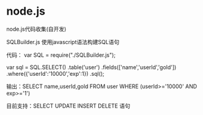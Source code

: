 node.js
=======

node.js代码收集(自开发)


SQLBuilder.js
使用javascript语法构建SQL语句


代码：
  var SQL = require("./SQLBuilder.js");
  
  var sql = SQL.SELECT()
    .table('user')
    .fields(['name','userId','gold'])
    .where({'userId':'10000','exp':1})
    .sql();

  输出：SELECT name,userId,gold FROM user WHERE (userId>='10000' AND exp>='1')
  
目前支持：SELECT UPDATE INSERT DELETE 语句
